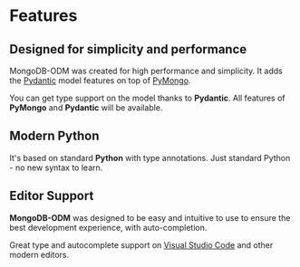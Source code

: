 # Features

## Designed for simplicity and performance

MongoDB-ODM was created for high performance and simplicity. It adds the <a href="https://docs.pydantic.dev/" class="external-link" target="_blank">Pydantic</a> model features on top of <a href="https://pymongo.readthedocs.io/en/stable/" class="external-link" target="_blank">PyMongo</a>.

You can get type support on the model thanks to **Pydantic**. All features of **PyMongo** and **Pydantic** will be available.

## Modern Python

It's based on standard **Python** with type annotations. Just standard Python - no new syntax to learn.

## Editor Support

**MongoDB-ODM** was designed to be easy and intuitive to use to ensure the best development experience, with auto-completion.

Great type and autocomplete support on <a href="https://code.visualstudio.com" class="external-link" target="_blank">Visual Studio Code</a> and other modern editors.
